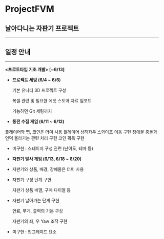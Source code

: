 # ProjectFVM
## 날아다니는 자판기 프로젝트
---
## 일정 안내
---
**<프로토타입 기초 개발> [~6/13]**

- **프로젝트 세팅 (6/4 ~ 6/6)**

    기본 유니티 3D 프로젝트 구성

    복셀 관련 및 필요한 에셋 스토어 자료 임포트

    가능하면 Git 세팅까지

- **동전 수집 게임 (6/11 ~ 6/12)**

플레이어와 맵, 코인은 더미 사용
플레이어 상하좌우 스와이프 이동 구현
장애물 충돌과 언덕 올라가는 관련 처리 구현
코인 획득 구현

- 미구현 : 스테이지 구성 관련 (난이도, 테마 등)
- **자판기 발사 게임 (6/13, 6/18 ~ 6/20)**
- 자판기와 상품, 배경, 장애물은 더미 사용
- 자판기 구성 단계 구현

     자판기 상품 배열, 구매 다이얼 등

- 자판기 날아가는 단계 구현

    연료, 무게, 출력의 기본 구성

    자판기의 좌, 우 Yaw 조작 구현

- 미구현 : 업그레이드 요소
